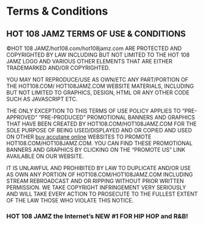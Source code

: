 Terms & Conditions
==================

HOT 108 JAMZ TERMS OF USE & CONDITIONS
--------------------------------------

©HOT 108 JAMZ/hot108.com/hot108jamz.com ARE PROTECTED AND COPYRIGHTED BY LAW INCLUDING BUT NOT LIMITED TO THE HOT 108 JAMZ LOGO AND VARIOUS OTHER ELEMENTS THAT ARE EITHER TRADEMARKED AND/OR COPYRIGHTED.

YOU MAY NOT REPRODUCE/USE AS OWN/ETC ANY PART/PORTION OF THE HOT108.COM/ HOT108JAMZ.COM WEBSITE MATERIALS, INCLUDING BUT NOT LIMITED TO GRAPHICS, DESIGN, HTML OR ANY OTHER CODE SUCH AS JAVASCRIPT ETC.

THE ONLY EXCEPTION TO THIS TERMS OF USE POLICY APPLIES TO “PRE-APPROVED” “PRE-PRODUCED” PROMOTIONAL BANNERS AND GRAPHICS THAT HAVE BEEN CREATED BY HOT108.COM/HOT108JAMZ.COM FOR THE SOLE PURPOSE OF BEING USED/DISPLAYED AND OR COPIED AND USED ON OTHER [buy accutane online](http://outdoortvclassics.com/buy-accutane-online/) WEBSITES TO PROMOTE HOT108.COM/HOT108JAMZ.COM. YOU CAN FIND THESE PROMOTIONAL BANNERS AND GRAPHICS BY CLICKING ON THE “PROMOTE US” LINK AVAILABLE ON OUR WEBSITE.

IT IS UNLAWFUL AND PROHIBITED BY LAW TO DUPLICATE AND/OR USE AS OWN ANY PORTION OF HOT108.COM/HOT108JAMZ.COM INCLUDING STREAM REBROADCAST AND OR RIPPING WITHOUT PRIOR WRITTEN PERMISSION. WE TAKE COPYRIGHT INFRINGEMENT VERY SERIOUSLY AND WILL TAKE EVERY ACTION TO PROSECUTE TO THE FULLEST EXTENT OF THE LAW THOSE WHO VIOLATE THIS NOTICE.

### HOT 108 JAMZ the Internet’s NEW #1 FOR HIP HOP and R&B!